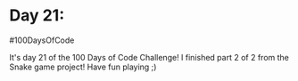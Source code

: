 # Day 21:
#100DaysOfCode

It's day 21 of the 100 Days of Code Challenge! I finished part 2 of 2 from the Snake game project! Have fun playing ;)
